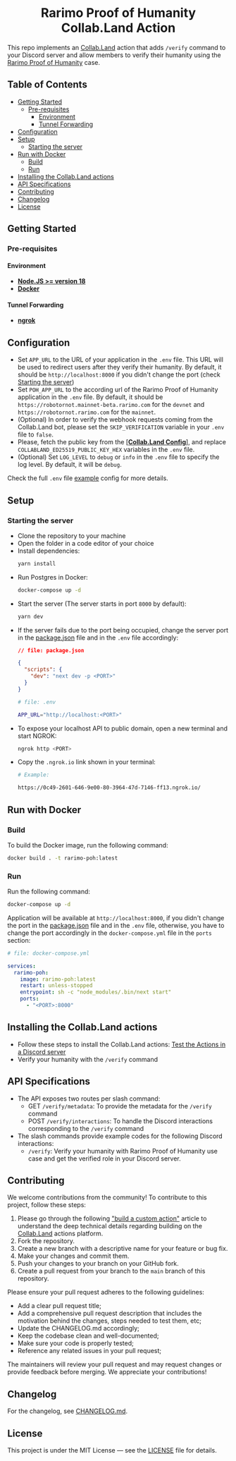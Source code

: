 <div align="center"><h1><b>Rarimo Proof of Humanity Collab.Land Action</b></h1></div>

This repo implements an [Collab.Land] action that adds `/verify` command to your Discord server and
allow members to verify their humanity using the [Rarimo Proof of Humanity] case.

## Table of Contents

- [Getting Started](#getting-started)
  * [Pre-requisites](#pre-requisites)
    + [Environment](#environment)
    + [Tunnel Forwarding](#tunnel-forwarding)
- [Configuration](#configuration)
- [Setup](#setup)
  * [Starting the server](#starting-the-server)
- [Run with Docker](#run-with-docker)
  * [Build](#build)
  * [Run](#run)
- [Installing the Collab.Land actions](#installing-the-collabland-actions)
- [API Specifications](#api-specifications)
- [Contributing](#contributing)
- [Changelog](#changelog)
- [License](#license)

## Getting Started

### Pre-requisites

#### Environment

- **[Node.JS >= version 18]**
- **[Docker]**

#### Tunnel Forwarding

- **[ngrok]**

## Configuration

- Set `APP_URL` to the URL of your application in the `.env` file. This URL will be used
  to redirect users after they verify their humanity. By default, it should be `http://localhost:8000`
  if you didn't change the port (check [Starting the server](#starting-the-server))
- Set `POH_APP_URL` to the according url of the Rarimo Proof of Humanity application in
  the `.env` file. By default, it should be `https://robotornot.mainnet-beta.rarimo.com` for the
  `devnet` and `https://robotornot.rarimo.com` for the `mainnet`.
- (Optional) In order to verify the webhook requests coming from the Collab.Land bot, please set
  the `SKIP_VERIFICATION` variable in your `.env` file to `false`.
- Please, fetch the public key from the [**[Collab.Land Config]**], and replace
  `COLLABLAND_ED25519_PUBLIC_KEY_HEX` variables in the `.env` file.
- (Optional) Set `LOG_LEVEL` to `debug` or `info` in the `.env` file to specify the log level. By default, it
  will be `debug`.

Check the full `.env` file [example](./env-example) config for more details.

## Setup

### Starting the server

- Clone the repository to your machine
- Open the folder in a code editor of your choice
- Install dependencies:
  ```bash
  yarn install
  ```
- Run Postgres in Docker:
  ```bash
  docker-compose up -d
  ```
- Start the server (The server starts in port `8000` by default):
  ```bash
  yarn dev
  ```
- If the server fails due to the port being occupied, change the server port in the [package.json]
  file and in the `.env` file accordingly:
  ```json
  // file: package.json

  {
    "scripts": {
      "dev": "next dev -p <PORT>"
    }
  }
  ```
  ```bash
  # file: .env

  APP_URL="http://localhost:<PORT>"
  ```
- To expose your localhost API to public domain, open a new terminal and start NGROK:
  ```bash
  ngrok http <PORT>
  ```
- Copy the `.ngrok.io` link shown in your terminal:
  ```bash
  # Example:

  https://0c49-2601-646-9e00-80-3964-47d-7146-ff13.ngrok.io/
  ```

## Run with Docker

### Build

To build the Docker image, run the following command:

```bash
docker build . -t rarimo-poh:latest
```

### Run

Run the following command:

```bash
docker-compose up -d
```

Application will be available at `http://localhost:8000`, if you didn't change the port in the
[package.json] file and in the `.env` file, otherwise, you have to change the port accordingly in
the `docker-compose.yml` file in the `ports` section:

```yaml
# file: docker-compose.yml

services:
  rarimo-poh:
    image: rarimo-poh:latest
    restart: unless-stopped
    entrypoint: sh -c "node_modules/.bin/next start"
    ports:
      - "<PORT>:8000"
```

## Installing the Collab.Land actions

- Follow these steps to install the Collab.Land actions: [Test the Actions in a Discord server]
- Verify your humanity with the `/verify` command

## API Specifications

- The API exposes two routes per slash command:
  - GET `/verify/metadata`: To provide the metadata for the `/verify` command
  - POST `/verify/interactions`: To handle the Discord interactions corresponding to the `/verify`
    command
- The slash commands provide example codes for the following Discord interactions:
  - `/verify`: Verify your humanity with Rarimo Proof of Humanity use case and get the verified role
    in your Discord server.

## Contributing

We welcome contributions from the community! To contribute to this project, follow these steps:

1. Please go through the following ["build a custom action"] article to understand the deep
   technical details regarding building on the [Collab.Land] actions platform.
1. Fork the repository.
1. Create a new branch with a descriptive name for your feature or bug fix.
1. Make your changes and commit them.
1. Push your changes to your branch on your GitHub fork.
1. Create a pull request from your branch to the `main` branch of this repository.

Please ensure your pull request adheres to the following guidelines:

- Add a clear pull request title;
- Add a comprehensive pull request description that includes the motivation behind the changes,
  steps needed to test them, etc;
- Update the CHANGELOG.md accordingly;
- Keep the codebase clean and well-documented;
- Make sure your code is properly tested;
- Reference any related issues in your pull request;

The maintainers will review your pull request and may request changes or provide feedback before
merging. We appreciate your contributions!

## Changelog

For the changelog, see [CHANGELOG.md](./CHANGELOG.md).

## License

This project is under the MIT License — see the [LICENSE](./LICENSE) file for details.

[Rarimo Proof of Humanity]: https://docs.rarimo.com/use-cases/proof-of-humanity

[ngrok]: https://ngrok.com/docs/getting-started

[Node.JS >= version 18]: https://nodejs.org/en/download/

[Docker]: https://docs.docker.com/engine/install/

[Collab.Land]: https://www.collab.land/

[Collab.Land Config]: https://api-qa.collab.land/config

["build a custom action"]: https://dev.collab.land/docs/upstream-integrations/collab-actions/getting-started-with-collab-actions

[package.json]: ./package.json

[Test the Actions in a Discord server]: https://dev.collab.land/docs/upstream-integrations/collab-actions/getting-started-with-collab-actions#test-the-actions-in-a-discord-server

